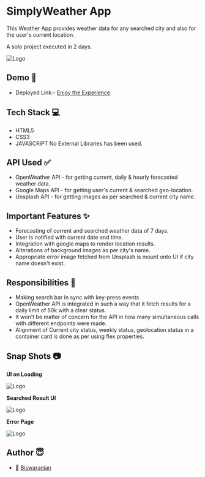 
# SimplyWeather App

This Weather App provides weather data for any searched city and also for the user's current location.

A solo project executed in 2 days.


![Logo](https://s3.amazonaws.com/www-inside-design/uploads/2018/05/weather-app-4_feature.jpg)


## Demo  🎥

- Deployed Link:- [Enjoy the Experience](https://simplyweatherdata.netlify.app/)


## Tech Stack 💻

- HTML5
- CSS3
- JAVASCRIPT
No External Libraries has been used.

## API Used ✅

- OpenWeather API - for getting current, daily & hourly forecasted weather data.
- Google Maps API - for getting user's current & searched geo-location.
- Unsplash API - for getting images as per searched & current city name.


## Important Features ✨

- Forecasting of current and searched weather data of 7 days.
- User is notified with current date and time.
- Integration with google maps to render location results.
- Alterations of background images as per city's name.
- Appropriate error image fetched from Unsplash is mount onto UI if city name doesn't exist.

## Responsibilities 💪

- Making search bar in sync with key-press events 
- OpenWeather API is integrated in such a way that it fetch results for a daily limit of 50k with a clear status.
- It won't be matter of concern for the API in how many simultaneous calls with different endpoints were made.
- Alignment of Current city status, weekly status, geolocation status in a container card is done as per using flex properties.




## Snap Shots 📷

**UI on Loading**

![Logo](https://images2.imgbox.com/4a/c1/r4Rlt7g4_o.jpg)

**Searched Result UI**

![Logo](https://images2.imgbox.com/99/34/iX7Cbnna_o.jpg)

**Error Page**

![Logo](https://images2.imgbox.com/d0/b5/pm0yilK4_o.jpg)


## Author 😇


- 👤 [Biswaranjan](https://www.github.com/icyflame21)


